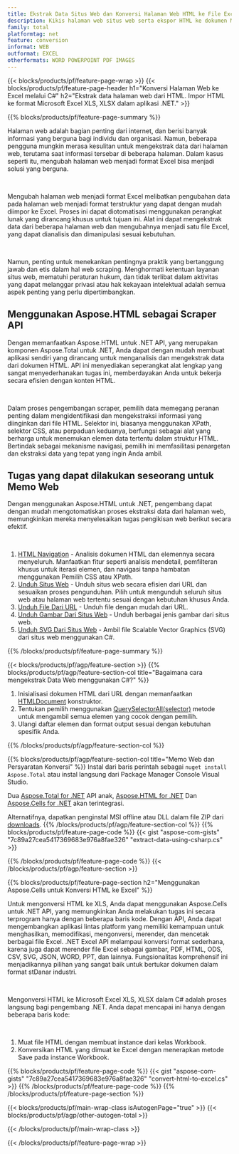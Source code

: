 ```yaml
---
title: Ekstrak Data Situs Web dan Konversi Halaman Web HTML ke File Excel menggunakan C#
description: Kikis halaman web situs web serta ekspor HTML ke dokumen Microsoft Excel. Kembangkan aplikasi .NET untuk mengikis data situs web ke dalam format XLS, XLSX.
family: total
platformtag: net
feature: conversion
informat: WEB
outformat: EXCEL
otherformats: WORD POWERPOINT PDF IMAGES
---
```

{{< blocks/products/pf/feature-page-wrap >}}
{{< blocks/products/pf/feature-page-header h1="Konversi Halaman Web ke Excel melalui C#" h2="Ekstrak data halaman web dari HTML. Impor HTML ke format Microsoft Excel XLS, XLSX dalam aplikasi .NET." >}}

{{% blocks/products/pf/feature-page-summary %}}

<p>Halaman web adalah bagian penting dari internet, dan berisi banyak informasi yang berguna bagi individu dan organisasi. Namun, beberapa pengguna mungkin merasa kesulitan untuk mengekstrak data dari halaman web, terutama saat informasi tersebar di beberapa halaman. Dalam kasus seperti itu, mengubah halaman web menjadi format Excel bisa menjadi solusi yang berguna.</p><br />
<p>Mengubah halaman web menjadi format Excel melibatkan pengubahan data pada halaman web menjadi format terstruktur yang dapat dengan mudah diimpor ke Excel. Proses ini dapat diotomatisasi menggunakan perangkat lunak yang dirancang khusus untuk tujuan ini. Alat ini dapat mengekstrak data dari beberapa halaman web dan mengubahnya menjadi satu file Excel, yang dapat dianalisis dan dimanipulasi sesuai kebutuhan.</p><br />

<p>Namun, penting untuk menekankan pentingnya praktik yang bertanggung jawab dan etis dalam hal web scraping. Menghormati ketentuan layanan situs web, mematuhi peraturan hukum, dan tidak terlibat dalam aktivitas yang dapat melanggar privasi atau hak kekayaan intelektual adalah semua aspek penting yang perlu dipertimbangkan.</p>

<h2 class="heading-border">Menggunakan Aspose.HTML sebagai Scraper API</h2>

<p>Dengan memanfaatkan Aspose.HTML untuk .NET API, yang merupakan komponen Aspose.Total untuk .NET, Anda dapat dengan mudah membuat aplikasi sendiri yang dirancang untuk menganalisis dan mengekstrak data dari dokumen HTML. API ini menyediakan seperangkat alat lengkap yang sangat menyederhanakan tugas ini, memberdayakan Anda untuk bekerja secara efisien dengan konten HTML.</p><br />

<p>Dalam proses pengembangan scraper, pemilih data memegang peranan penting dalam mengidentifikasi dan mengekstraksi informasi yang diinginkan dari file HTML. Selektor ini, biasanya menggunakan XPath, selektor CSS, atau perpaduan keduanya, berfungsi sebagai alat yang berharga untuk menemukan elemen data tertentu dalam struktur HTML. Bertindak sebagai mekanisme navigasi, pemilih ini memfasilitasi penargetan dan ekstraksi data yang tepat yang ingin Anda ambil.</p>

<h2 class="heading-border">Tugas yang dapat dilakukan seseorang untuk Memo Web</h2>

<p>Dengan menggunakan Aspose.HTML untuk .NET, pengembang dapat dengan mudah mengotomatiskan proses ekstraksi data dari halaman web, memungkinkan mereka menyelesaikan tugas pengikisan web berikut secara efektif.</p><br />

1. [HTML Navigation](https://docs.aspose.com/html/net/html-navigation/) - Analisis dokumen HTML dan elemennya secara menyeluruh. Manfaatkan fitur seperti analisis mendetail, pemfilteran khusus untuk iterasi elemen, dan navigasi tanpa hambatan menggunakan Pemilih CSS atau XPath.
2. [Unduh Situs Web](https://docs.aspose.com/html/net/download-website/) - Unduh situs web secara efisien dari URL dan sesuaikan proses pengunduhan. Pilih untuk mengunduh seluruh situs web atau halaman web tertentu sesuai dengan kebutuhan khusus Anda.
3. [Unduh File Dari URL](https://docs.aspose.com/html/net/download-file-from-url/) - Unduh file dengan mudah dari URL.
4. [Unduh Gambar Dari Situs Web](https://docs.aspose.com/html/net/download-images-from-website/) - Unduh berbagai jenis gambar dari situs web.
5. [Unduh SVG Dari Situs Web](https://docs.aspose.com/html/net/download-svg-from-website/) - Ambil file Scalable Vector Graphics (SVG) dari situs web menggunakan C#.

{{% /blocks/products/pf/feature-page-summary  %}}

{{< blocks/products/pf/agp/feature-section >}}
{{% blocks/products/pf/agp/feature-section-col title="Bagaimana cara mengekstrak Data Web menggunakan C#?" %}}

1. Inisialisasi dokumen HTML dari URL dengan memanfaatkan [HTMLDocument](https://reference.aspose.com/html/net/aspose.html/htmldocument/htmldocument/) konstruktor.
2. Tentukan pemilih menggunakan [QuerySelectorAll(selector)](https://reference.aspose.com/html/net/aspose.html.dom/document/queryselectorall/) metode untuk mengambil semua elemen yang cocok dengan pemilih.
3. Ulangi daftar elemen dan format output sesuai dengan kebutuhan spesifik Anda.
 
{{% /blocks/products/pf/agp/feature-section-col %}}

{{% blocks/products/pf/agp/feature-section-col title="Memo Web dan Persyaratan Konversi" %}}
Instal dari baris perintah sebagai ```nuget install Aspose.Total``` atau instal langsung dari Package Manager Console Visual Studio.

Dua [Aspose.Total for .NET](https://products.aspose.com/total/net/) API anak, [Aspose.HTML for .NET](https://products.aspose.com/html/net/) Dan [Aspose.Cells for .NET](https://products.aspose.com/cells/net/) akan terintegrasi.

Alternatifnya, dapatkan penginstal MSI offline atau DLL dalam file ZIP dari [downloads](https://releases.aspose.com/total/net).
{{% /blocks/products/pf/agp/feature-section-col %}}
{{% blocks/products/pf/feature-page-code %}}
{{< gist "aspose-com-gists" "7c89a27cea5417369683e976a8fae326" "extract-data-using-csharp.cs" >}}

{{% /blocks/products/pf/feature-page-code %}}
{{< /blocks/products/pf/agp/feature-section >}}

{{% blocks/products/pf/feature-page-section  h2="Menggunakan Aspose.Cells untuk Konversi HTML ke Excel" %}}
<p>Untuk mengonversi HTML ke XLS, Anda dapat menggunakan Aspose.Cells untuk .NET API, yang memungkinkan Anda melakukan tugas ini secara terprogram hanya dengan beberapa baris kode. Dengan API, Anda dapat mengembangkan aplikasi lintas platform yang memiliki kemampuan untuk menghasilkan, memodifikasi, mengonversi, merender, dan mencetak berbagai file Excel. .NET Excel API melampaui konversi format sederhana, karena juga dapat merender file Excel sebagai gambar, PDF, HTML, ODS, CSV, SVG, JSON, WORD, PPT, dan lainnya. Fungsionalitas komprehensif ini menjadikannya pilihan yang sangat baik untuk bertukar dokumen dalam format stDanar industri.</p><br />

<p>Mengonversi HTML ke Microsoft Excel XLS, XLSX dalam C# adalah proses langsung bagi pengembang .NET. Anda dapat mencapai ini hanya dengan beberapa baris kode:</p><br />

1. Muat file HTML dengan membuat instance dari kelas Workbook.
1. Konversikan HTML yang dimuat ke Excel dengan menerapkan metode Save pada instance Workbook.

{{% blocks/products/pf/feature-page-code %}}
{{< gist "aspose-com-gists" "7c89a27cea5417369683e976a8fae326" "convert-html-to-excel.cs" >}}
{{% /blocks/products/pf/feature-page-code  %}}
{{% /blocks/products/pf/feature-page-section %}}

{{< blocks/products/pf/main-wrap-class isAutogenPage="true" >}}
{{< blocks/products/pf/agp/other-autogen-total >}}

{{< /blocks/products/pf/main-wrap-class >}}

{{< /blocks/products/pf/feature-page-wrap >}}